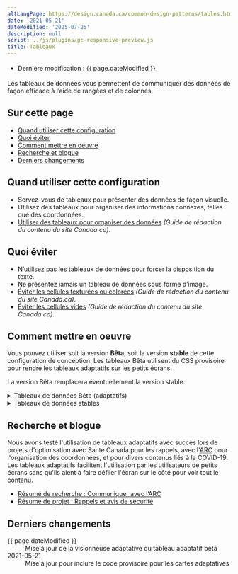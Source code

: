 ```yaml
---
altLangPage: https://design.canada.ca/common-design-patterns/tables.html
date: '2021-05-21'
dateModified: '2025-07-25'
description: null
script: ../js/plugins/gc-responsive-preview.js
title: Tableaux
---
```

<div class="row">
 <div class="col-md-12 pull-left">
	<ul class="list-inline small mrgn-bttm-sm" id="list-inline-desktop-only" style="line-height:1.65em">
	 <li class="mrgn-rght-lg">Dernière modification : {{ page.dateModified }}</li>
	</ul>
 </div>
</div>

<p>Les tableaux de données vous permettent de communiquer des données de façon efficace à l’aide de rangées et de colonnes.</p>

<section>
 <h2>Sur cette page</h2>
 <ul>
	<li><a href="#quand">Quand utiliser cette configuration</a></li>
	<li><a href="#eviter">Quoi éviter</a></li>
	<li><a href="#comment">Comment mettre en oeuvre</a></li>
	<li><a href="#recherche">Recherche et blogue</a></li>
	<li><a href="#derniers">Derniers changements</a></li>
 </ul>
</section>

<section>
 <h2 id="quand">Quand utiliser cette configuration</h2>
 <ul>
	<li>Servez-vous de tableaux pour présenter des données de façon visuelle.</li>
	<li>Utilisez des tableaux pour organiser des informations connexes, telles que des coordonnées.</li>
	<li><a href="https://www.canada.ca/fr/secretariat-conseil-tresor/services/communications-gouvernementales/guide-redaction-contenu-canada.html#wp5-3">Utiliser des tableaux pour organiser des données</a> <cite>(Guide de rédaction du contenu du site Canada.ca)</cite>.</li>
 </ul>
</section>

<section>
 <h2 id="eviter">Quoi éviter</h2>
 <ul>
	<li>N’utilisez pas les tableaux de données pour forcer la disposition du texte.</li>
	<li>Ne présentez jamais un tableau de données sous forme d’image.</li>
	<li><a href="https://www.canada.ca/fr/secretariat-conseil-tresor/services/communications-gouvernementales/guide-redaction-contenu-canada.html#wp5-3-3">Éviter les cellules texturées ou colorées</a> <cite>(Guide de rédaction du contenu du site Canada.ca)</cite>.</li>
	<li><a href="https://www.canada.ca/fr/secretariat-conseil-tresor/services/communications-gouvernementales/guide-redaction-contenu-canada.html#wp5-3-4">Éviter les cellules vides</a> <cite>(Guide de rédaction du contenu du site Canada.ca)</cite>.</li>
 </ul>
</section>

<section>
  <h2 id="comment">Comment mettre en oeuvre</h2>
  <p>Vous pouvez utiliser soit la version
    <strong>Bêta</strong>, soit la version
    <strong>stable</strong> de cette configuration de conception. Les tableaux Bêta utilisent du CSS provisoire pour rendre les tableaux adaptatifs sur les petits écrans.</p>
  <p>La version Bêta remplacera éventuellement la version stable.</p>
  <details>
    <summary>Tableaux de données Bêta (adaptatifs)</summary>
    <p>Les tableaux adaptatifs Bêta sont&nbsp;:</p>
    <ul>
    <li>supportés uniquement pour les tableaux simples qui n'ont pas de colonnes ou de rangées combinées</li>
    <li>non pris en charge par IE 11</li>
    </ul>
    <p>Les tableaux adaptatifs créent des cartes pour les vues d'appareil mobile et de petite tablette.</p>
    <p>Comme il s'agit encore d'une version bêta, assurez-vous de tester vos tableaux dans différentes grandeur d'écran, surtout si vous ajoutez beaucoup de personnalisation.</p>
    <div class="pattern-demo pattern-demo-component">
    <div class="component-demo example-frame-bkg" id="basic-demo">
      <div class="layout-demo example-frame-bkg" id="unfiltered-layout">
        <h3 class="h4 hidden-xs hidden-sm">Grandeur d'écran:</h3>
        <div class="btn-group hidden-xs hidden-sm">
          <button class="btn btn-default" id="resize-div-mobile">
            <span class="fas fa-mobile-alt"></span>
            <strong>Petit</strong>
          </button>
          <button class="btn btn-default" id="resize-div-desktop">
            <span class="fas fa-desktop"></span>
            <strong>Grand</strong>
          </button>
        </div>
        <div id="gc-responsive-preview-container" class="gc-responsive-preview-desktop" style="overflow: auto; border: 1px solid #ccc; padding: 1em;">
          {% include configuration-conception-communes/tableaux/exemple-tableaux-adaptatifs.html %}
        </div>
        <div class="gc-responsive-preview" data-gc-responsive-preview='{
                "container": "#gc-responsive-preview-container",
                "cssPath": "../css/gc-responsive-preview-tables.css",
                "buttons": {
                    "mobile": "#resize-div-mobile",
                    "desktop": "#resize-div-desktop"
                }
        }'></div>
        </div>
      </div>
    </div>
    <h3> Modification des tableaux</h3>
    <table class="table">
    <thead>
      <tr>
      <th>Option</th>
      <th>Description</th>
      <th>Comment mettre en oeuvre</th>
      </tr>
    </thead>
    <tbody>
      <tr>
        <td>Bordures</td>
        <td>Ajoute une bordure pour aider à séparer visuellement les cellules du tableau lorsqu'elles ont beaucoup de contenu.</td>
        <td>Ajouter la classe
          <code>table-bordered</code> au tableau
          (<code>&lt;table&gt;</code>)
        </td>
      </tr>
      <tr>
        <td>Espace condensé</td>
        <td>Réduit la hauteur des cellules du tableau</td>
        <td>Ajouter la classe
          <code>table-condensed</code> au tableau
          (<code>&lt;table&gt;</code>)
        </td>
      </tr>
      <tr>
        <td>Rangées rayées</td>
        <td>Alterne la couleur des rangées du tableau du blanc au gris.</td>
        <td>Ajouter la classe
          <code>table-striped</code> au tableau
          (<code>&lt;table&gt;</code>)
        </td>
      </tr>
      <tr>
      <td>Rangées mises en valeur au pointage</td>
      <td>Assombrit l'arrière-plan lorsque la souris survole une rangée.</td>
      <td>Ajouter la classe
        <code>table-hover</code> au tableau
        (<code>&lt;table&gt;</code>)
      </td>
      </tr>
      <tr>
      <td>Aligné à gauche</td>
      <td>Aligner le texte dans n'importe quelle cellule sur les cartes mobiles</td>
      <td>Ajouter la classe
        <code>text-left</code> à l'élément HTML à l'intérieur du
        <code>&lt;td&gt;</code> que vous voulez aligner à gauche, tel qu'un
        <code>&lt;span&gt;</code> ou un
        <code>&lt;ul&gt;</code>
      </td>
      </tr>
      <tr>
      <td>Filtre simple</td>
      <td>Ajouter un filtre simple à un tableau</td>
      <td>Ajouter la classe
        <code>wb-filter</code> au tableau
        (<code>&lt;table&gt;</code>)
      </td>
      </tr>
      <tr>
      <td>Activer le plugiciel DataTables</td>
      <td>Permet la recherche, le tri, le filtrage, la pagination, etc.
        <a href="https://wet-boew.github.io/v4.0-ci/demos/tables/tables-fr.html">Documentation du plugiciel DataTables</a>
      </td>
      <td>Ajouter la classe
        <code>wb-tables</code> au tableau
        (<code>&lt;table&gt;</code>) et ajouter les valeurs appropriées à
        <code>data-wb-tables=""</code>
      </td>
      </tr>
    </tbody>
    </table>
    <h3>Ressources supplémentaires</h3>
    <p>Pour en savoir plus sur les tableaux adaptatifs, consultez la documentation <a href="https://wet-boew.github.io/GCWeb/components/gc-table/gc-table-fr.html">GCWeb&nbsp;: Tableaux GC</a>. Le code source est disponible sur <a href="https://github.com/wet-boew/GCWeb/blob/master/components/gc-table/gc-table-fr.html">GitHub: gc-table-fr.html</a>.</p>
  </details>
  <details>
    <summary>Tableaux de données stables</summary>
    <ul>
    <li>Servez-vous des catégories de présentation définies pour les tableaux dans la <abbr title="Boîte à outils de l’expérience Web">BOEW</abbr>.</li>
    <li>Veillez à ce que chaque colonne ne présente qu’une facette de données.</li>
    <li>Dans la mesure du possible, utilisez les tableaux de la version 4 de la <abbr title="Boîte à outils de l’expérience Web">BOEW</abbr> qui comprennent des mécanismes de tri et de filtrage.
      <ul>
      <li>Cette façon de procéder est recommandée lorsqu’un tableau compte plus de 12 rangées.</li>
      </ul>
    </li>
    <li>Ajoutez des commandes de pagination facultatives pour les tableaux comptant plus de 12 rangées.</li>
    <li>Ne présentez jamais des données tabulaires sous forme d’images.</li>
    </ul>
    <h2>Exemple concret</h2>
    <ul>
    <li>
      <a href="https://wet-boew.github.io/v4.0-ci/demos/tables/tables-fr.html">BOEW : Tableaux</a>
    </li>
    </ul>
    <section class="panel panel-primary">
      <header class="panel-heading">
        <h3 class="panel-title">Exemple</h3>
      </header>
      <div class="panel-body">
        <figure class="mrgn-bttm-sm">
        <figcaption class="text-center"><b>Modèle de table de données</b></figcaption>
        <img alt="Capture d’écran illustrant le modèle de table de données dans le site Canada.ca. Plus de détails au sujet de ce graphique se retrouvent dans le texte entourant l’image." class="img-responsive center-block" src="https://www.canada.ca/content/dam/tbs-sct/images/government-communications/canada-content-style-guide/data-tables-pattern-fra-02.jpg"/>
        </figure>
      </div>
    </section>
  </details>
  <section>
    <h2 id="recherche">Recherche et blogue</h2>
    <p>Nous avons testé l'utilisation de tableaux adaptatifs avec succès lors de projets d'optimisation avec Santé Canada pour les rappels, avec l'<abbr title="Agence du revenu du Canada">ARC</abbr> pour l'organisation des coordonnées, et pour divers contenus liés à la COVID-19. Les tableaux adaptatifs facilitent l'utilisation par les utilisateurs de petits écrans sans qu'ils aient à faire défiler l'écran sur le côté pour voir tout le contenu.</p>
    <ul>
      <li>
        <a href="{{ site.url }}/resumes-recherche/arc-contactez-nous-resume-recherche.html">Résumé de recherche&nbsp;: Communiquer avec l’ARC</a>
      </li>
      <li>
        <a href="{{ site.url }}/resumes-recherche/rappels-resume-recherche.html">Résumé de projet&nbsp;: Rappels et avis de sécurité</a>
      </li>
    </ul>
</section>
<section>
	<h2 id="derniers">Derniers changements</h2>
  <dl class="dl-horizontal">
    <dt><time>{{ page.dateModified }}</time></dt>
    <dd>Mise à jour de la visionneuse adaptative du tableau adaptatif bêta</dd>
	  <dt><time>2021-05-21</time></dt>
	  <dd>Mise à jour pour inclure le code provisoire pour les cartes adaptatives</dd>
 </dl>
</section>
